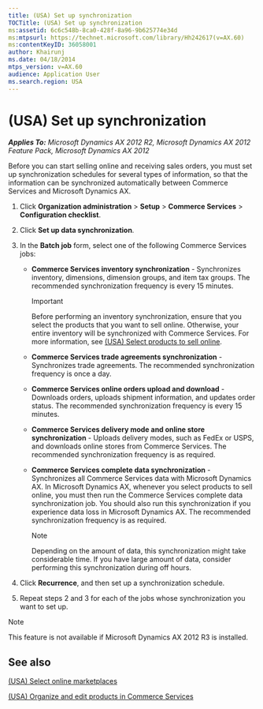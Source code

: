 ```yaml
---
title: (USA) Set up synchronization
TOCTitle: (USA) Set up synchronization
ms:assetid: 6c6c548b-8ca0-428f-8a96-9b625774e34d
ms:mtpsurl: https://technet.microsoft.com/library/Hh242617(v=AX.60)
ms:contentKeyID: 36058001
author: Khairunj
ms.date: 04/18/2014
mtps_version: v=AX.60
audience: Application User
ms.search.region: USA
---
```


# (USA) Set up synchronization 


_**Applies To:** Microsoft Dynamics AX 2012 R2, Microsoft Dynamics AX 2012 Feature Pack, Microsoft Dynamics AX 2012_

Before you can start selling online and receiving sales orders, you must set up synchronization schedules for several types of information, so that the information can be synchronized automatically between Commerce Services and Microsoft Dynamics AX.

1.  Click **Organization administration** \> **Setup** \> **Commerce Services** \> **Configuration checklist**.

2.  Click **Set up data synchronization**.

3.  In the **Batch job** form, select one of the following Commerce Services jobs:
    
      - **Commerce Services inventory synchronization** - Synchronizes inventory, dimensions, dimension groups, and item tax groups. The recommended synchronization frequency is every 15 minutes.
        

        > [!IMPORTANT]
        > <P>Before performing an inventory synchronization, ensure that you select the products that you want to sell online. Otherwise, your entire inventory will be synchronized with Commerce Services. For more information, see <A href="usa-select-products-to-sell-online.md">(USA) Select products to sell online</A>.</P>

    
      - **Commerce Services trade agreements synchronization** - Synchronizes trade agreements. The recommended synchronization frequency is once a day.
    
      - **Commerce Services online orders upload and download** - Downloads orders, uploads shipment information, and updates order status. The recommended synchronization frequency is every 15 minutes.
    
      - **Commerce Services delivery mode and online store synchronization** - Uploads delivery modes, such as FedEx or USPS, and downloads online stores from Commerce Services. The recommended synchronization frequency is as required.
    
      - **Commerce Services complete data synchronization** - Synchronizes all Commerce Services data with Microsoft Dynamics AX. In Microsoft Dynamics AX, whenever you select products to sell online, you must then run the Commerce Services complete data synchronization job. You should also run this synchronization if you experience data loss in Microsoft Dynamics AX. The recommended synchronization frequency is as required.
        

        > [!NOTE]
        > <P>Depending on the amount of data, this synchronization might take considerable time. If you have large amount of data, consider performing this synchronization during off hours.</P>



4.  Click **Recurrence**, and then set up a synchronization schedule.

5.  Repeat steps 2 and 3 for each of the jobs whose synchronization you want to set up.


> [!NOTE]
> <P>This feature is not available if Microsoft Dynamics AX 2012 R3 is installed.</P>



## See also

[(USA) Select online marketplaces](usa-select-online-marketplaces.md)

[(USA) Organize and edit products in Commerce Services](usa-organize-and-edit-products-in-commerce-services.md)

  


